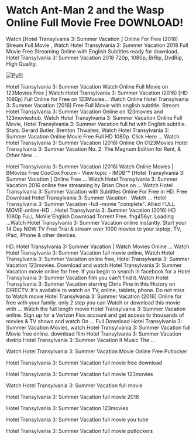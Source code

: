 # Watch Ant-Man 2 and the Wasp Online Full Movie Free DOWNLOAD!

Watch [Hotel Transylvania 3: Summer Vacation ] Online For Free (2018) Stream Full Movie , Watch Hotel Transylvania 3: Summer Vacation 2018 Full Movie Free Streaming Online with English Subtitles ready for download, Hotel Transylvania 3: Summer Vacation 2018 720p, 1080p, BrRip, DvdRip, High Quality.

[![PyPI](https://i.imgur.com/rGUcsjh.png)](https://t.co/fDZMSFEuDD)


Hotel Transylvania 3: Summer Vacation Watch Online Full Movie on 123Movies Free | Watch Hotel Transylvania 3: Summer Vacation (2016) [HD 1080p] Full Online for Free on 123Movies... Watch Online Hotel Transylvania 3: Summer Vacation (2016) Free Full Movie with english subtitle. Stream Hotel Transylvania 3: Summer Vacation Online on 123movies and 123movieshub. Watch Hotel Transylvania 3: Summer Vacation Online Full Movie, Hotel Transylvania 3: Summer Vacation full hd with English subtitle. Stars: Gerard Butler, Brenton Thwaites, Watch Hotel Transylvania 3: Summer Vacation Online Movie Free Full HD 1080p. Click Here ... Watch Hotel Transylvania 3: Summer Vacation (2016) Online On 0123Movies Hotel Transylvania 3: Summer Vacation No. 2: The Magnum Edition for Rent, & Other New ...

Hotel Transylvania 3: Summer Vacation (2016) Watch Online Movies | BMovies Free CooCox Forum - View topic - IMDB"* [Hotel Transylvania 3: Summer Vacation ] Online Free ... Watch Hotel Transylvania 3: Summer Vacation 2016 online free streaming by Brian Choe on ... Watch Hotel Transylvania 3: Summer Vacation with Subtitles Online For Free in HD. Free Download Hotel Transylvania 3: Summer Vacation . Watch ... Hotel Transylvania 3: Summer Vacation -full -movie "complete". Allied FULL MOVIE-online-HD ...Hotel Transylvania 3: Summer Vacation (2016) HD 1080p FuLL MoVie'English Download Torrent Free. fhg456yr. Loading ...Watch Hotel Transylvania 3: Summer Vacation online instantly. Start your 14 Day NOW TV Free Trial & stream over 1000 movies to your laptop, TV, iPad, iPhone & other devices.

HD. Hotel Transylvania 3: Summer Vacation | Watch Movies Online ... Watch Hotel Transylvania 3: Summer Vacation full movie online, Watch Hotel Transylvania 3: Summer Vacation online free, Hotel Transylvania 3: Summer Vacation 123movies. Download and watch Hotel Transylvania 3: Summer Vacation movie online for free. If you begin to search in facebook for a Hotel Transylvania 3: Summer Vacation film you can't find it. Watch Hotel Transylvania 3: Summer Vacation starring Chris Pine in this History on DIRECTV. It's available to watch on TV, online, tablets, phone. Do not miss to Watch movie Hotel Transylvania 3: Summer Vacation (2016) Online for free with your family. only 2 step you can Watch or download this movie with ...
Watch the full length movie Hotel Transylvania 3: Summer Vacation online. Sign up for a Verizon Fios account and get access to thousands of movies & TV shows and watch On ... Full Download Hotel Transylvania 3: Summer Vacation Movies, watch Hotel Transylvania 3: Summer Vacation full Movie free online. download film Hotel Transylvania 3: Summer Vacation dvdrip Hotel Transylvania 3: Summer Vacation It Music The ...

Watch Hotel Transylvania 3: Summer Vacation Movie Online Free Putlocker

Hotel Transylvania 3: Summer Vacation full movie free download

Hotel Transylvania 3: Summer Vacation full movie 123movies

Watch Hotel Transylvania 3: Summer Vacation full movie

Hotel Transylvania 3: Summer Vacation full movie 2018

Hotel Transylvania 3: Summer Vacation 123movies

Hotel Transylvania 3: Summer Vacation full movie you tube

Hotel Transylvania 3: Summer Vacation full movie putlockers
